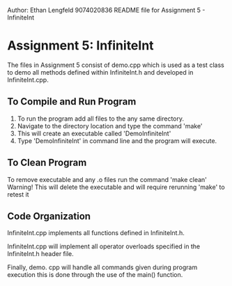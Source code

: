 Author: Ethan Lengfeld
9074020836
README file for Assignment 5 - InfiniteInt

# Assignment 5: InfiniteInt
The files in Assignment 5 consist of demo.cpp which is used as a test class to demo 
all methods defined within InfiniteInt.h and developed in InfiniteInt.cpp.

## To Compile and Run Program
1. To run the program add all files to the any same directory.
2. Navigate to the directory location and type the command 'make'
3. This will create an executable called 'DemoInfiniteInt'
4. Type 'DemoInfiniteInt' in command line and the program will execute.

## To Clean Program
To remove executable and any .o files run the command 'make clean' 
Warning! This will delete the executable and will require rerunning 'make' to retest it

## Code Organization
InfiniteInt.cpp implements all functions defined in InfiniteInt.h.

InfiniteInt.cpp will implement all operator overloads specified in the 
InfiniteInt.h header file.

Finally, demo. cpp will handle all commands given during program execution this is 
done through the use of the main() function.
